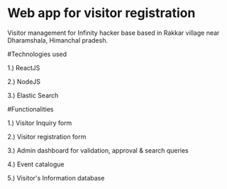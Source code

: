 # Web app for visitor registration
Visitor management for Infinity hacker base based in Rakkar village near Dharamshala, Himanchal pradesh.

#Technologies used 

1.) ReactJS

2.) NodeJS

3.) Elastic Search 


#Functionalities 

1.) Visitor Inquiry form 

2.) Visitor registration form

3.) Admin dashboard for validation, approval & search queries

4.) Event catalogue 

5.) Visitor's Information database
